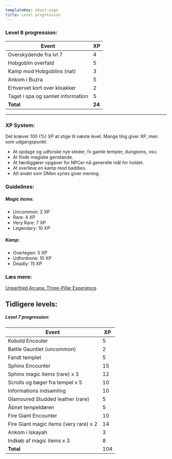 ```yaml
---
templateKey: about-page
title: Level progression
---
```

### Level 8 progression:

| Event                        | XP |
| ---------------------------- | ------ |
| Overskydende fra lvl 7       | 4      |
| Hobgoblin overfald           | 5      |
| Kamp mod Hobgoblins (nat)    | 3      |
| Ankom i Buzra                | 5      |
| Erhvervet kort over kloakker | 2      |
| Taget i spa og samlet information | 5      |
| **Total**                    | **24**     |

- - -

### XP System:
Det kræver 100 (%) XP at stige til næste level. Mange ting giver XP, men som udgangspunkt:

* At opdage og udforske nye steder, fx gamle templer, dungeons, osv.
* At finde magiske genstande.
* At færdiggører opgaver for NPCer nå generelle mål for holdet.
* At overleve en kamp mod baddies.
* Alt andet som DMen synes giver mening.

### Guidelines:
##### Magic items:
* Uncommon: 2 XP
* Rare: 4 XP
* Very Rare: 7 XP
* Legendary: 10 XP

##### Kamp:
* Overlegen: 5 XP
* Udfordrene: 10 XP
* Deadly: 15 XP

### Læs mere:
[Unearthed Arcana: Three-Pillar	
Experience](http://media.wizards.com/2017/dnd/downloads/UA-ThreePillarXP.pdf).

## Tidligere levels:

##### Level 7 progression:

| Event                                  | XP |
| -------------------------------------- | ------ |
| Kobold Encouter                        | 5      |
| Battle Gauntlet (uncommon)             | 2      |
| Fandt templet                          | 5      |
| Sphinx Encounter                       | 15     |
| Sphinx magic items (rare) x 3          | 12     |
| Scrolls og bøger fra tempel x 5        | 10     |
| Informations indsamling                | 10     |
| Glamoured Studded leather (rare)       | 5      |
| Åbnet tempeldøren                      | 5      |
| Fire Giant Encounter                   | 10     |
| Fire Giant magic items (very rare) x 2 | 14     |
| Ankom i Iskayah                        | 3      |
| Indkøb af magic items x 3              | 8      |
| **Total**                              | 104    |
